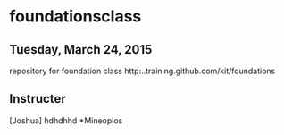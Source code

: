 # foundationsclass
## Tuesday, March 24, 2015
repository for foundation class  http:..training.github.com/kit/foundations


## Instructer
[Joshua] hdhdhhd
 *Mineoplos 
 
  
